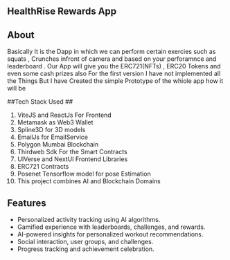 ## HealthRise Rewards App ##

## About ##
Basically It is the Dapp in which we can perform certain exercies such as squats , Crunches infront of camera and based on your perforamnce and leaderboard . Our App will give you the ERC721(NFTs) , ERC20 Tokens and even some cash prizes also For the first version I have not implemented all the Things But I have Created the simple Prototype of the whiole app how it will be 

##Tech Stack Used ##
1. ViteJS and ReactJs For Frontend
2. Metamask as Web3 Wallet
3. Spline3D for 3D models
4. EmailJs for EmailService
5. Polygon Mumbai Blockchain
6. Thirdweb Sdk For the Smart Contracts
7. UIVerse and NextUI Frontend Libraries
8. ERC721 Contracts
9. Posenet Tensorflow model for pose Estimation
10. This project combines AI  and Blockchain Domains

## Features
- Personalized activity tracking using AI algorithms.
- Gamified experience with leaderboards, challenges, and rewards.
- AI-powered insights for personalized workout recommendations.
- Social interaction, user groups, and challenges.
- Progress tracking and achievement celebration.
